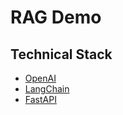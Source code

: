 # RAG Demo

## Technical Stack
- [OpenAI](https://openai.com/index/openai-api/)
- [LangChain](https://www.langchain.com/)
- [FastAPI](https://fastapi.tiangolo.com/)
